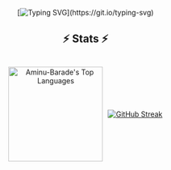 <div align="center">

[![Typing SVG](https://readme-typing-svg.herokuapp.com/?color=blue&center=true&vCenter=true&lines=Hello!;My+name+is+Aminu+Barade!;You're+welcome%20to%20my%20Github%20Page.)](https://git.io/typing-svg)
</div>


<h2 align="center">⚡ Stats ⚡</h2>
<br>

<div align="center" style="display: flex; justify-content: center; align-items: center; flex-wrap: wrap;">
  <img src="https://github-readme-stats.vercel.app/api/top-langs/?username=aminubarade&theme=merko&show_icons=true&hide_border=true&layout=compact" alt="Aminu-Barade's Top Languages" style="height: 187px; width: auto; margin-right: 10px;" />

  [![GitHub Streak](https://streak-stats.demolab.com/?user=AminuBarade&theme=dark)](https://git.io/streak-stats)
  
</div>
